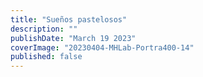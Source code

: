 ```yaml
---
title: "Sueños pastelosos"
description: ""
publishDate: "March 19 2023"
coverImage: "20230404-MHLab-Portra400-14"
published: false
---
```

